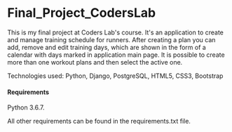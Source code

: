 # Final_Project_CodersLab

This is my final project at Coders Lab's course.
It's an application to create and manage training schedule for runners. After creating a plan you can add, remove and edit training days, which are shown in the form of a calendar with days marked in application main page. It is possible to create more than one workout plans and then select the active one.

Technologies used: Python, Django, PostgreSQL, HTML5, CSS3, Bootstrap


#### Requirements

Python 3.6.7.

All other requirements can be found in the requirements.txt file.
